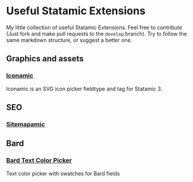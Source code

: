 # Useful Statamic Extensions
My little collection of useful Statamic Extensions.  Feel free to contribute (Just fork and make pull requests to the `develop` branch).  Try to follow the same markdown structure, or suggest a better one.

## Graphics and assets

### [Iconamic](https://statamic.com/addons/mity-digital/iconamic)
Iconamic is an SVG icon picker fieldtype and tag for Statamic 3.

## SEO

### [Sitemapamic](https://statamic.com/addons/mity-digital/sitemapamic)

## Bard
### [Bard Text Color Picker](https://statamic.com/addons/new-data-services/bard-color-picker)
Text color picker with swatches for Bard fields

